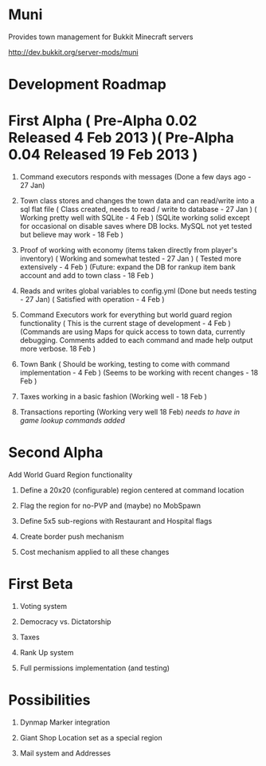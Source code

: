 Muni
====
Provides town management for Bukkit Minecraft servers

http://dev.bukkit.org/server-mods/muni

Development Roadmap
===================
First Alpha ( Pre-Alpha 0.02 Released 4 Feb 2013 )( Pre-Alpha 0.04 Released 19 Feb 2013 ) 
===========
1) Command executors responds with messages (Done a few days ago - 27 Jan) 

2) Town class stores and changes the town data and can read/write into a sql flat file ( Class created, needs to read / write to database - 27 Jan ) 
( Working pretty well with SQLite - 4 Feb ) (SQLite working solid except for occasional on disable saves where DB locks.  MySQL not yet tested but believe may work - 18 Feb ) 

3) Proof of working with economy (items taken directly from player's inventory) ( Working and somewhat tested - 27 Jan )
( Tested more extensively - 4 Feb ) (Future: expand the DB for rankup item bank account and add to town class - 18 Feb )

4) Reads and writes global variables to config.yml (Done but needs testing - 27 Jan)
( Satisfied with operation - 4 Feb ) 

5) Command Executors work for everything but world guard region functionality
( This is the current stage of development - 4 Feb ) 
(Commands are using Maps for quick access to town data, currently debugging.  Comments added to each command and made help output more verbose. 18 Feb ) 

6) Town Bank ( Should be working, testing to come with command implementation - 4 Feb ) 
(Seems to be working with recent changes - 18 Feb )

7) Taxes working in a basic fashion (Working well - 18 Feb ) 

8) Transactions reporting (Working very well 18 Feb) 
*_needs to have in game lookup commands added_*


Second Alpha
============

Add World Guard Region functionality

1) Define a 20x20 (configurable) region centered at command location

2) Flag the region for no-PVP and (maybe) no MobSpawn

3) Define 5x5 sub-regions with Restaurant and Hospital flags

4) Create border push mechanism

5) Cost mechanism applied to all these changes


First Beta
==========
1) Voting system

2) Democracy vs. Dictatorship 

3) Taxes

4) Rank Up system

5) Full permissions implementation (and testing)

Possibilities
=============
1) Dynmap Marker integration

2) Giant Shop Location set as a special region

3) Mail system and Addresses